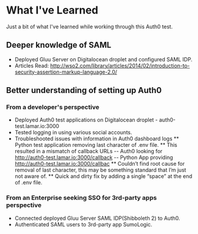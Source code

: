 # What I've Learned
Just a bit of what I've learned while working through this Auth0 test.

## Deeper knowledge of SAML
* Deployed Gluu Server on Digitalocean droplet and configured SAML IDP.
* Articles Read: http://wso2.com/library/articles/2014/02/introduction-to-security-assertion-markup-language-2.0/

## Better understanding of setting up Auth0

### From a developer's perspective
* Deployed Auth0 test applications on Digitalocean droplet - auth0-test.lamar.io:3000
* Tested logging in using various social accounts.
* Troubleshooted issues with information in Auth0 dashboard logs
** Python test application removing last character of .env file.
** This resulted in a mismatch of callback URLs -- Auth0 looking for http://auth0-test.lamar.io:3000/callback -- Python App providing http://auth0-test.lamar.io:3000/callbac 
** Couldn’t find root cause for removal of last character, this may be something standard that I’m just not aware of. 
** Quick and dirty fix by adding a single “space” at the end of .env file. 

### From an Enterprise seeking SSO for 3rd-party apps perspective
* Connected deployed Gluu Server SAML IDP(Shibboleth 2) to Auth0.
* Authenticated SAML users to 3rd-party app SumoLogic.
